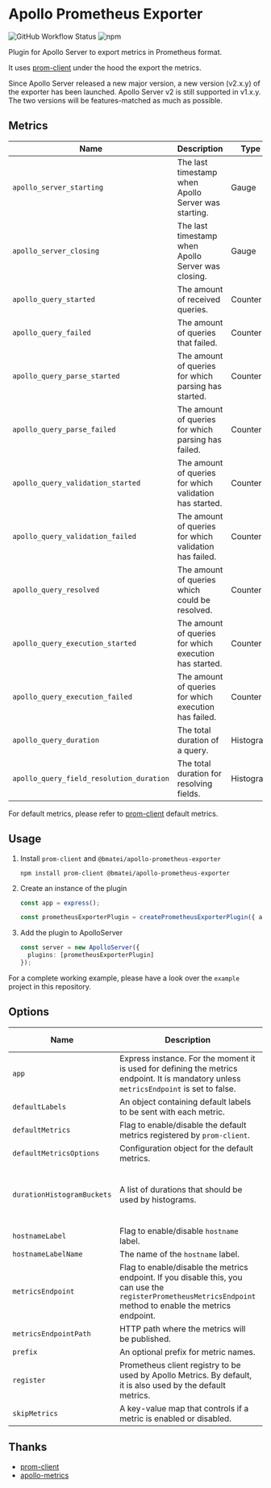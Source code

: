 # Apollo Prometheus Exporter

![GitHub Workflow Status](https://img.shields.io/github/workflow/status/bfmatei/apollo-prometheus-exporter/Release)
![npm](https://img.shields.io/npm/v/@bmatei/apollo-prometheus-exporter)

Plugin for Apollo Server to export metrics in Prometheus format.

It uses [prom-client](https://github.com/siimon/prom-client) under the hood the export the metrics.

Since Apollo Server released a new major version, a new version (v2.x.y) of the exporter has been launched. Apollo
Server v2 is still supported in v1.x.y. The two versions will be features-matched as much as possible.

## Metrics

| Name                                     | Description                                             | Type      |
| ---------------------------------------- | ------------------------------------------------------- | --------- |
| `apollo_server_starting`                 | The last timestamp when Apollo Server was starting.     | Gauge     |
| `apollo_server_closing`                  | The last timestamp when Apollo Server was closing.      | Gauge     |
| `apollo_query_started`                   | The amount of received queries.                         | Counter   |
| `apollo_query_failed`                    | The amount of queries that failed.                      | Counter   |
| `apollo_query_parse_started`             | The amount of queries for which parsing has started.    | Counter   |
| `apollo_query_parse_failed`              | The amount of queries for which parsing has failed.     | Counter   |
| `apollo_query_validation_started`        | The amount of queries for which validation has started. | Counter   |
| `apollo_query_validation_failed`         | The amount of queries for which validation has failed.  | Counter   |
| `apollo_query_resolved`                  | The amount of queries which could be resolved.          | Counter   |
| `apollo_query_execution_started`         | The amount of queries for which execution has started.  | Counter   |
| `apollo_query_execution_failed`          | The amount of queries for which execution has failed.   | Counter   |
| `apollo_query_duration`                  | The total duration of a query.                          | Histogram |
| `apollo_query_field_resolution_duration` | The total duration for resolving fields.                | Histogram |

For default metrics, please refer to [prom-client](https://github.com/siimon/prom-client) default metrics.

## Usage

1. Install `prom-client` and `@bmatei/apollo-prometheus-exporter`

   ```shell script
   npm install prom-client @bmatei/apollo-prometheus-exporter
   ```

2. Create an instance of the plugin

   ```ts
   const app = express();

   const prometheusExporterPlugin = createPrometheusExporterPlugin({ app });
   ```

3. Add the plugin to ApolloServer

   ```ts
   const server = new ApolloServer({
     plugins: [prometheusExporterPlugin]
   });
   ```

For a complete working example, please have a look over the `example` project in this repository.

## Options

| Name                       | Description                                                                                                                                                  | Type                                   | Default Value                                                    |
| -------------------------- | ------------------------------------------------------------------------------------------------------------------------------------------------------------ | -------------------------------------- | ---------------------------------------------------------------- |
| `app`                      | Express instance. For the moment it is used for defining the metrics endpoint. It is mandatory unless `metricsEndpoint` is set to false.                     | `Express`                              | `undefined`                                                      |
| `defaultLabels`            | An object containing default labels to be sent with each metric.                                                                                             | `Object`                               | `{}`                                                             |
| `defaultMetrics`           | Flag to enable/disable the default metrics registered by `prom-client`.                                                                                      | `Boolean`                              | `true`                                                           |
| `defaultMetricsOptions`    | Configuration object for the default metrics.                                                                                                                | `DefaultMetricsCollectorConfiguration` | `{}`                                                             |
| `durationHistogramBuckets` | A list of durations that should be used by histograms.                                                                                                       | `number[]`                             | `[0.001, 0.005, 0.015, 0.05, 0.1, 0.2, 0.3, 0.4, 0.5, 1, 5, 10]` |
| `hostnameLabel`            | Flag to enable/disable `hostname` label.                                                                                                                     | `Boolean`                              | `true`                                                           |
| `hostnameLabelName`        | The name of the `hostname` label.                                                                                                                            | `String`                               | `hostname`                                                       |
| `metricsEndpoint`          | Flag to enable/disable the metrics endpoint. If you disable this, you can use the `registerPrometheusMetricsEndpoint` method to enable the metrics endpoint. | `Boolean`                              | `true`                                                           |
| `metricsEndpointPath`      | HTTP path where the metrics will be published.                                                                                                               | `String`                               | `"/metrics"`                                                     |
| `prefix`                   | An optional prefix for metric names.                                                                                                                         | `String`                               | `""`                                                             |
| `register`                 | Prometheus client registry to be used by Apollo Metrics. By default, it is also used by the default metrics.                                                 | `Registry`                             | `register`                                                       |
| `skipMetrics`              | A key-value map that controls if a metric is enabled or disabled.                                                                                            | `SkipMetricsMap`                       | `{}`                                                             |

## Thanks

- [prom-client](https://github.com/siimon/prom-client)
- [apollo-metrics](https://github.com/dotellie/apollo-metrics)
